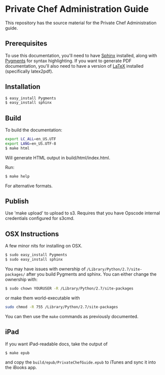 # Private Chef Administration Guide

This repository has the source material for the Private Chef Administration guide.

## Prerequisites

To use this documentation, you'll need to have [Sphinx](http://sphinx.pocoo.org) installed,
along with [Pygments](http://pygments.org) for syntax highlighting. If you want to generate
PDF documentation, you'll also need to have a version of [LaTeX](http://www.latex-project.org/)
installed (specifically latex2pdf).

## Installation

```bash
$ easy_install Pygments
$ easy_install sphinx
```

## Build

To build the documentation:

```bash
export LC_ALL=en_US.UTF
export LANG=en_US.UTF-8
$ make html
```

Will generate HTML output in build/html/index.html.

Run:

```bash
$ make help
```

For alternative formats.

## Publish

Use 'make upload' to upload to s3. Requires that you have Opscode internal credentials configured for s3cmd.

## OSX Instructions

A few minor nits for installing on OSX.
```bash
$ sudo easy_install Pygments
$ sudo easy_install sphinx
```

You may have issues with ownership of `/Library/Python/2.7/site-packages/` after you build Pygments and sphinx. You can either change the ownership with:
```bash
$ sudo chown YOURUSER -R /Library/Python/2.7/site-packages
```
or make them world-executable with
```bash
sudo chmod -R 755 /Library/Python/2.7/site-packages
```
You can then use the `make` commands as previously documented.

iPad
----

If you want iPad-readable docs, take the output of
```bash
$ make epub
```
and copy the `build/epub/PrivateChefGuide.epub` to iTunes and sync it into the iBooks app.
